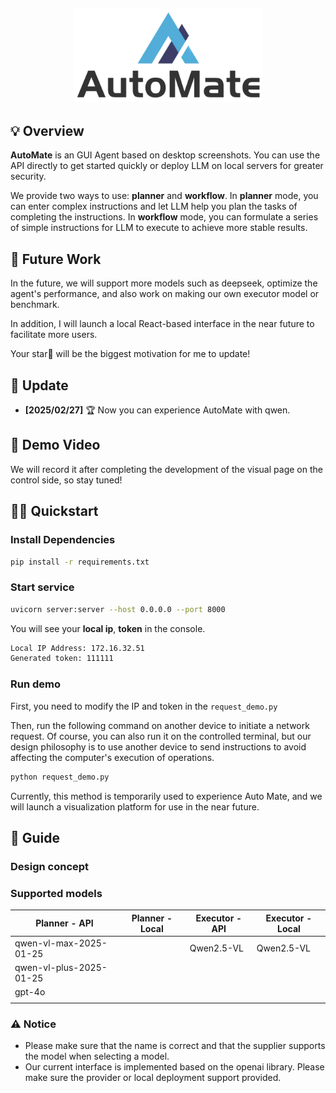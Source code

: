 <h2 align="center">
    <img src="./assets/AutoMate_logo.png" alt="Logo" width="300">
</h2>

## 💡 Overview

**AutoMate** is an GUI Agent based on desktop screenshots. You can use the API directly to get started quickly or deploy LLM on local servers for greater security.

We provide two ways to use: **planner** and **workflow**. In **planner** mode, you can enter complex instructions and let LLM help you plan the tasks of completing the instructions. In **workflow** mode, you can formulate a series of simple instructions for LLM to execute to achieve more stable results.

## 🤔 Future Work

In the future, we will support more models such as deepseek, optimize the agent's performance, and also work on making our own executor model or benchmark. 

In addition, I will launch a local React-based interface in the near future to facilitate more users.

Your star🌟 will be the biggest motivation for me to update!

## 📰 Update

- **[2025/02/27]** 🏆 Now you can experience AutoMate with qwen.

## 🎥 Demo Video

We will record it after completing the development of the visual page on the control side, so stay tuned!

## 👨‍💻 Quickstart

### Install Dependencies
```bash
pip install -r requirements.txt
```
### Start service
```bash
uvicorn server:server --host 0.0.0.0 --port 8000
```
You will see your **local ip**, **token** in the console.
```bash
Local IP Address: 172.16.32.51
Generated token: 111111
```
### Run demo
First, you need to modify the IP and token in the `request_demo.py` 

Then, run the following command on another device to initiate a network request. Of course, you can also run it on the controlled terminal, but our design philosophy is to use another device to send instructions to avoid affecting the computer's execution of operations.
```bash
python request_demo.py
```
Currently, this method is temporarily used to experience Auto Mate, and we will launch a visualization platform for use in the near future.


## 📖 Guide

### Design concept

### Supported models
| Planner - API           | Planner - Local         | Executor - API          | Executor - Local        |
|-------------------------|-------------------------|-------------------------|-------------------------|
| qwen-vl-max-2025-01-25  |                         | Qwen2.5-VL              | Qwen2.5-VL              |
| qwen-vl-plus-2025-01-25 |                         |                         |                         |
| gpt-4o                  |                         |                         |                         |
|                         |                         |                         |                         |

### ⚠️ Notice
- Please make sure that the name is correct and that the supplier supports the model when selecting a model.
- Our current interface is implemented based on the openai library. Please make sure the provider or local deployment support provided.